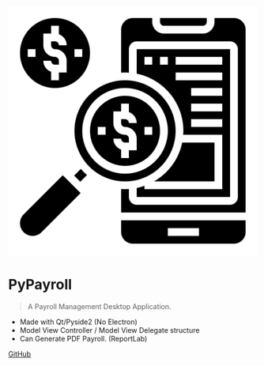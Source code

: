 ![logo](_media/icon.svg)

# PyPayroll <!-- <small>0.0.1</small> -->

> A Payroll Management Desktop Application.

- Made with Qt/Pyside2 (No Electron)
- Model View Controller / Model View Delegate structure
- Can Generate PDF Payroll. (ReportLab)

[GitHub](https://github.com/translucent504/PyPayroll)
